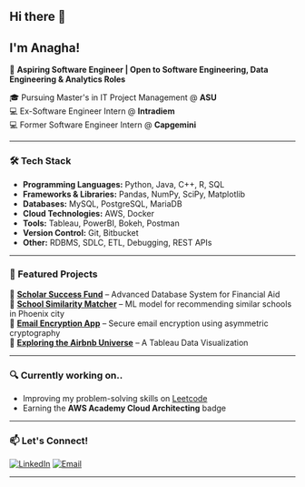 ## Hi there 👋

<!--
**anagha0704/anagha0704** is a ✨ _special_ ✨ repository because its `README.md` (this file) appears on your GitHub profile.

Here are some ideas to get you started:

- 🔭 I’m currently working on ...
- 🌱 I’m currently learning ...
- 👯 I’m looking to collaborate on ...
- 🤔 I’m looking for help with ...
- 💬 Ask me about ...
- 📫 How to reach me: ...
- 😄 Pronouns: ...
- ⚡ Fun fact: ...
-->
## I'm Anagha!

🚀 **Aspiring Software Engineer | Open to Software Engineering, Data Engineering & Analytics Roles**  

🎓 Pursuing Master's in IT Project Management @ **ASU**  
💻 Ex-Software Engineer Intern  @ **Intradiem**  
💻 Former Software Engineer Intern  @ **Capgemini**   

---

### 🛠️ Tech Stack  
- **Programming Languages:** Python, Java, C++, R, SQL  
- **Frameworks & Libraries:** Pandas, NumPy, SciPy, Matplotlib  
- **Databases:** MySQL, PostgreSQL, MariaDB  
- **Cloud Technologies:** AWS, Docker  
- **Tools:** Tableau, PowerBI, Bokeh, Postman  
- **Version Control:** Git, Bitbucket  
- **Other:** RDBMS, SDLC, ETL, Debugging, REST APIs

---

### 📌 Featured Projects  
🌟 **[Scholar Success Fund](https://github.com/anagha0704/Scholar_Success_Fund)** – Advanced Database System for Financial Aid  
🌟 **[School Similarity Matcher](https://github.com/anagha0704/School-Similarity-Matcher-for-Phoenix-city)** – ML model for recommending similar schools in Phoenix city  
🌟 **[Email Encryption App](https://github.com/anagha0704/Asymmetric_Email_Encryption_Application)** – Secure email encryption using asymmetric cryptography  
🌟 **[Exploring the Airbnb Universe](https://github.com/anagha0704/Tableau-Dashboard-Project)** – A Tableau Data Visualization

---

### 🔍 Currently working on..
- Improving my problem-solving skills on [Leetcode](https://leetcode.com/u/anaghanavale0704/)
- Earning the **AWS Academy Cloud Architecting** badge

---

### 📫 Let's Connect!  
[![LinkedIn](https://img.shields.io/badge/-LinkedIn-blue?style=flat&logo=Linkedin&logoColor=white)](http://www.linkedin.com/in/anagha-navale)  [![Email](https://img.shields.io/badge/-Email-red?style=flat&logo=gmail&logoColor=white)](mailto:anaghanavale0704@gmail.com)  

---
